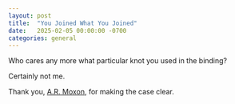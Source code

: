 ```yaml
---
layout: post
title:  "You Joined What You Joined"
date:   2025-02-05 00:00:00 -0700
categories: general
---
```


Who cares any more what particular knot you used in the binding?

Certainly not me.

Thank you, [A.R. Moxon](https://www.goodreads.com/quotes/10119319-historians-have-a-word-for-germans-who-joined-the-nazi), for making the case clear.
